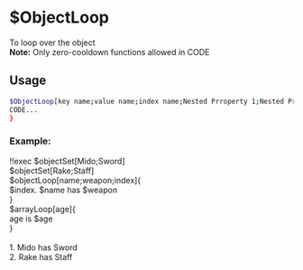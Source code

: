 # $ObjectLoop

To loop over the object\
**Note:** Only zero-cooldown functions allowed in CODE

## Usage

```bash
$ObjectLoop[key name;value name;index name;Nested Prroperty 1;Nested Property 2;...]{
CODE...
}
```

### Example:
<discord-messages>
          <discord-message :bot="false" role-color="#ffcc9a" author="Member">
        !!exec $objectSet[Mido;Sword]<br>$objectSet[Rake;Staff]<br>$objectLoop[name;weapon;index]{<br>$index. $name has $weapon<br>}<br>$arrayLoop[age]{<br>age is $age<br>}<br><br>
          </discord-message>
          <discord-message :bot="true" role-color="#0099ff" author="Custom Command" avatar="https://media.discordapp.net/avatars/725721249652670555/781224f90c3b841ba5b40678e032f74a.webp">
        1. Mido has Sword<br>2. Rake has Staff
        </discord-message>
</discord-messages>